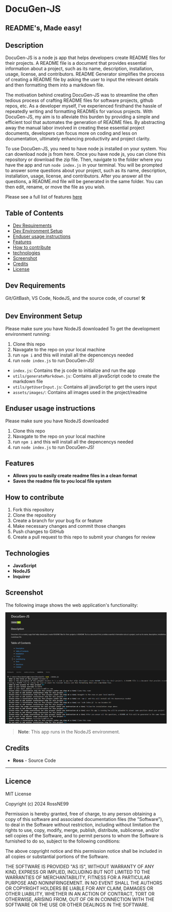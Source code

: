 # DocuGen-JS 
## README's, Made easy!

## Description
DocuGen-JS is a node js app that helps developers create README files for their projects. A README file is a document that provides essential information about a project, such as its name, description, installation, usage, license, and contributors. README Generator simplifies the process of creating a README file by asking the user to input the relevant details and then formatting them into a markdown file.

The motivation behind creating DocuGen-JS was to streamline the often tedious process of crafting README files for software projects, github repos, etc. As a developer myself, I've experienced firsthand the hassle of repeatedly writing and formatting READMEs for various projects. With DocuGen-JS, my aim is to alleviate this burden by providing a simple and efficient tool that automates the generation of README files. By abstracting away the manual labor involved in creating these essential project documents, developers can focus more on coding and less on documentation, ultimately enhancing productivity and project clarity.

To use DocuGen-JS, you need to have node js installed on your system. You can download node js from here. Once you have node js, you can clone this repository or download the zip file. Then, navigate to the folder where you have the app and run `node index.js` in your terminal. You will be prompted to answer some questions about your project, such as its name, description, installation, usage, license, and contributors. After you answer all the questions, a README.md file will be generated in the same folder. You can then edit, rename, or move the file as you wish.

Please see a full list of features [here](#Features)

## Table of Contents

- [Dev Requirements](#Dev-Requirements)
- [Dev Environment Setup](#Dev-Environment-Setup)
- [Enduser usage instructions](#End-user-usage-instructions)
- [Features](#Features)
- [How to contribute](#How-to-contribute)
- [technologies ](#technologies)
- [Screenshot](#Screenshot)
- [Credits](#credits)
- [License](#license)

## Dev Requirements
Git/GitBash, VS Code, NodeJS, and the source code, of course! 🛠️

## Dev Environment Setup
Please make sure you have NodeJS downloaded
To get the development environment running:
1. Clone this repo
2. Navagate to the repo on your local machine
3. run `npm i` and this will install all the depencencys needed
4. run `node index.js` to run DocuGen-JS!

- `index.js`: Contains the js code to initialize and run the app
- `utils/generateMarkdown.js`: Contains all javaScript code to create the markdown file
- `utils/getUserInput.js`: Contains all javaScript to get the users input
- `assets/images/`: Contains all images used in the project/readme

## Enduser usage instructions
Please make sure you have NodeJS downloaded

1. Clone this repo
2. Navagate to the repo on your local machine
3. run `npm i` and this will install all the depencencys needed
4. run `node index.js` to run DocuGen-JS!

## Features
- **Allows you to easily create readme files in a clean format**
- **Saves the readme file to you local file system**

## How to contribute
1. Fork this repository
2. Clone the repository
3. Create a branch for your bug fix or feature
4. Make necessary changes and commit those changes
5. Push changes to GitHub
6. Create a pull request to this repo to submit your changes for review

## Technologies
- **JavaScript**
- **NodeJS**
- **Inquirer**

## Screenshot

The following image shows the web application's functionality:

![Screenshott](assets/images/DocuGen-JS.png)

> **Note**: This app runs in the NodeJS environment.


## Credits 
- **Ross** - Source Code

---

## Licence

MIT License

Copyright (c) 2024 RossNE99

Permission is hereby granted, free of charge, to any person obtaining a copy
of this software and associated documentation files (the "Software"), to deal
in the Software without restriction, including without limitation the rights
to use, copy, modify, merge, publish, distribute, sublicense, and/or sell
copies of the Software, and to permit persons to whom the Software is
furnished to do so, subject to the following conditions:

The above copyright notice and this permission notice shall be included in all
copies or substantial portions of the Software.

THE SOFTWARE IS PROVIDED "AS IS", WITHOUT WARRANTY OF ANY KIND, EXPRESS OR
IMPLIED, INCLUDING BUT NOT LIMITED TO THE WARRANTIES OF MERCHANTABILITY,
FITNESS FOR A PARTICULAR PURPOSE AND NONINFRINGEMENT. IN NO EVENT SHALL THE
AUTHORS OR COPYRIGHT HOLDERS BE LIABLE FOR ANY CLAIM, DAMAGES OR OTHER
LIABILITY, WHETHER IN AN ACTION OF CONTRACT, TORT OR OTHERWISE, ARISING FROM,
OUT OF OR IN CONNECTION WITH THE SOFTWARE OR THE USE OR OTHER DEALINGS IN THE
SOFTWARE.
